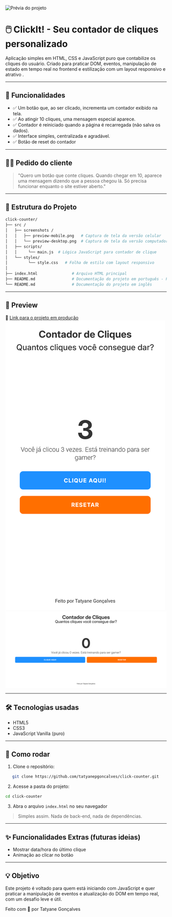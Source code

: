 ![Prévia do projeto]()
# 🖱️ ClickIt! - Seu contador de cliques personalizado

Aplicação simples em HTML, CSS e JavaScript puro que contabilize os cliques do usuário. Criado para praticar DOM, eventos, manipulação de estado em tempo real no frontend e estilização com um layout responsivo e atrativo .

---

## 🧠 Funcionalidades
- ✅ Um botão que, ao ser clicado, incrementa um contador exibido na tela.
- ✅ Ao atingir 10 cliques, uma mensagem especial aparece.
- ✅ Contador é reiniciado quando a página é recarregada (não salva os dados).
- ✅ Interface simples, centralizada e agradável.
- ✅ Botão de reset do contador
---

## 🧑‍💼 Pedido do cliente

> "Quero um botão que conte cliques. Quando chegar em 10, aparece uma mensagem dizendo que a pessoa chegou lá. Só precisa funcionar enquanto o site estiver aberto."

---

## 📁 Estrutura do Projeto

```bash
click-counter/
├── src /
│   ├── screenshots /
│   │   ├── preview-mobile.png   # Captura de tela da versão celular
│   │   └── preview-desktop.png  # Captura de tela da versão computador
│   ├── scripts/
│   │     └── main.js  # Lógica JavaScript para contador de clique
│   └── styles/
│         └── style.css   # Folha de estilo com layout responsivo
│   
├── index.html               # Arquivo HTML principal
├── README.md                # Documentação do projeto em português - PT/BR (Este arquivo)
└── README.md                # Documentação do projeto em inglês
```

---

## 📸 Preview
🔗 [Link para o projeto em produção ](https://click-counter-eight.vercel.app/) <br>
![Prévia do projeto - versão celular](./src/screenshots/preview-mobile.png)
![Prévia do projeto - versão computador](./src/screenshots/preview-desktop.png)

---

## 🛠️ Tecnologias usadas
- HTML5
- CSS3
- JavaScript Vanilla (puro)

---

## 📂 Como rodar
1. Clone o repositório:

```bash
   git clone https://github.com/tatyanepgoncalves/click-counter.git
```

2. Acesse a pasta do projeto:

```bash
cd click-counter
```

3. Abra o arquivo `index.html` no seu navegador

> Simples assim. Nada de back-end, nada de dependências.

---

## ✨ Funcionalidades Extras (futuras ideias)
- Mostrar data/hora do último clique
- Animação ao clicar no botão

--- 

## 💡 Objetivo
Este projeto é voltado para quem está iniciando com JavaScript e quer praticar a manipulação de eventos e atualização do DOM em tempo real, com um desafio leve e útil.


Feito com 💜 por Tatyane Gonçalves